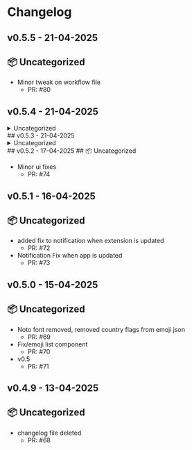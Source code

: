 # Changelog
## v0.5.5 - 21-04-2025
## 📦 Uncategorized

- Minor tweak on workflow file
   - PR: #80


## v0.5.4 - 21-04-2025

<details>
<summary>Uncategorized</summary>

- {{TITLE}}
   - PR: 79

</details>
## v0.5.3 - 21-04-2025

<details>
<summary>Uncategorized</summary>

- {{TITLE}}
   - PR: 75
- {{TITLE}}
   - PR: 76
- {{TITLE}}
   - PR: 77
- {{TITLE}}
   - PR: 78

</details>
## v0.5.2 - 17-04-2025
## 📦 Uncategorized

- Minor ui fixes
   - PR: #74


## v0.5.1 - 16-04-2025
## 📦 Uncategorized

- added fix to notification when extension is updated
   - PR: #72
- Notification Fix when app is updated
   - PR: #73


## v0.5.0 - 15-04-2025
## 📦 Uncategorized

- Noto font removed, removed country flags from emoji json
   - PR: #69
- Fix/emoji list component
   - PR: #70
- v0.5
   - PR: #71


## v0.4.9 - 13-04-2025
## 📦 Uncategorized

- changelog file deleted
   - PR: #68



